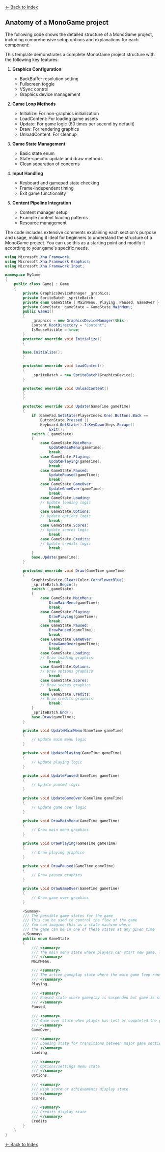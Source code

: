 ﻿[← Back to Index](index.md)

## Anatomy of a MonoGame project

The following code shows the detailed structure of a MonoGame project, including comprehensive setup options and explanations for each component:

This template demonstrates a complete MonoGame project structure with the following key features:

1. **Graphics Configuration**
   - BackBuffer resolution setting
   - Fullscreen toggle
   - VSync control
   - Graphics device management

2. **Game Loop Methods**
   - Initialize: For non-graphics initialization
   - LoadContent: For loading game assets
   - Update: For game logic (60 times per second by default)
   - Draw: For rendering graphics
   - UnloadContent: For cleanup

3. **Game State Management**
   - Basic state enum
   - State-specific update and draw methods
   - Clean separation of concerns

4. **Input Handling**
   - Keyboard and gamepad state checking
   - Frame-independent timing
   - Exit game functionality

5. **Content Pipeline Integration**
   - Content manager setup
   - Example content loading patterns
   - Resource management

The code includes extensive comments explaining each section's purpose and usage, making it ideal for beginners to understand the structure of a MonoGame project. You can use this as a starting point and modify it according to your game's specific needs.

```csharp
using Microsoft.Xna.Framework;
using Microsoft.Xna.Framework.Graphics;
using Microsoft.Xna.Framework.Input;

namespace MyGame
{
	public class Game1 : Game
	{
		private GraphicsDeviceManager _graphics;
		private SpriteBatch _spriteBatch;
		private enum GameState { MainMenu, Playing, Paused, GameOver }
		private GameState _gameState = GameState.MainMenu;
		public Game1()
		{
			_graphics = new GraphicsDeviceManager(this);
			Content.RootDirectory = "Content";
			IsMouseVisible = true;
		}
		protected override void Initialize()
		{

		base.Initialize();
		}

		protected override void LoadContent()
		{
			_spriteBatch = new SpriteBatch(GraphicsDevice);
		}

		protected override void UnloadContent()
		{
		}

		protected override void Update(GameTime gameTime)
		{
			if (GamePad.GetState(PlayerIndex.One).Buttons.Back ==
				ButtonState.Pressed ||
				Keyboard.GetState().IsKeyDown(Keys.Escape))
					Exit();
			switch (_gameState)
			{
				case GameState.MainMenu:
					UpdateMainMenu(gameTime);
					break;
				case GameState.Playing:
					UpdatePlaying(gameTime);
					break;
				case GameState.Paused:
					UpdatePaused(gameTime);
					break;
				case GameState.GameOver:
					UpdateGameOver(gameTime);
					break;
				case GameState.Loading:
				// Update loading logic
					break;
				case GameState.Options:
				// Update options logic
					break;
				case GameState.Scores:
				// Update scores logic
					break;
				case GameState.Credits:
				// Update credits logic
					break;
			}
			base.Update(gameTime);
		}

		protected override void Draw(GameTime gameTime)
		{
			GraphicsDevice.Clear(Color.CornflowerBlue);
			_spriteBatch.Begin();
			switch (_gameState)
			{
				case GameState.MainMenu:
					DrawMainMenu(gameTime);
					break;
				case GameState.Playing:
					DrawPlaying(gameTime);
					break;
				case GameState.Paused:
					DrawPaused(gameTime);
					break;
				case GameState.GameOver:
					DrawGameOver(gameTime);
					break;
				case GameState.Loading:
				// Draw loading graphics
					break;
				case GameState.Options:
				// Draw options graphics
					break;
				case GameState.Scores:
				// Draw scores graphics
					break;
				case GameState.Credits:
				// Draw credits graphics
					break;
			}
			_spriteBatch.End();
			base.Draw(gameTime);
		}

		private void UpdateMainMenu(GameTime gameTime)
		{
			// Update main menu logic
		}

		private void UpdatePlaying(GameTime gameTime)
		{
			// Update playing logic
		}

		private void UpdatePaused(GameTime gameTime)
		{
			// Update paused logic
		}

		private void UpdateGameOver(GameTime gameTime)
		{
			// Update game over logic
		}

		private void DrawMainMenu(GameTime gameTime)
		{
			// Draw main menu graphics
		}

		private void DrawPlaying(GameTime gameTime)
		{
			// Draw playing graphics
		}

		private void DrawPaused(GameTime gameTime)
		{
			// Draw paused graphics
		}

		private void DrawGameOver(GameTime gameTime)
		{
			// Draw game over graphics
		}

		<Summay>
		/// The possible game states for the game
		/// This can be used to control the flow of the game
		/// You can imagine this as a state machine where 
		/// the game can be in one of these states at any given time
		</Summay>
		public enum GameState
		{
			/// <summary>
			/// The main menu state where players can start new game, load game, or quit
			/// </summary>
			MainMenu,

			/// <summary>
			/// The active gameplay state where the main game loop runs
			/// </summary>
			Playing,
    
			/// <summary>
			/// Paused state where gameplay is suspended but game is still running
			/// </summary>
			Paused,
    
			/// <summary>
			/// Game over state when player has lost or completed the game
			/// </summary>
			GameOver,
    
			/// <summary>
			/// Loading state for transitions between major game sections
			/// </summary>
			Loading,
    
			/// <summary>
			/// Options/settings menu state
			/// </summary>
			Options,
    
			/// <summary>
			/// High score or achievements display state
			/// </summary>
			Scores,
    
			/// <summary>
			/// Credits display state
			/// </summary> 
			Credits
		}
	}
}
```

[← Back to Index](index.md)